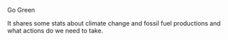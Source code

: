 Go Green 

It shares some stats about climate change and fossil fuel productions and what actions do we need to take.
